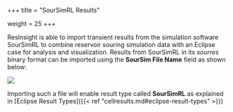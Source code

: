 +++
title = "SourSimRL Results"

weight = 25
+++
 
ResInsight is able to import transient results from the simulation software SourSimRL to combine reservoir souring simulation data with an Eclipse case for analysis and visualization. 
Results from SourSimRL in its *sourres* binary format can be imported using the **SourSim File Name** field as shown below:

![](/images/import/soursim_import.PNG) 

Importing such a file will enable result type called **SourSimRL** as explained in [Eclipse Result Types]({{< ref "cellresults.md#eclipse-result-types" >}})   
